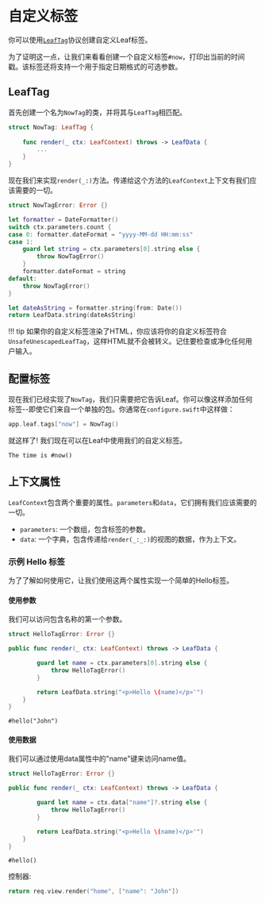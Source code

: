 # 自定义标签

你可以使用[`LeafTag`](https://api.vapor.codes/leaf-kit/latest/LeafKit/LeafSyntax/LeafTag.html)协议创建自定义Leaf标签。

为了证明这一点，让我们来看看创建一个自定义标签`#now`，打印出当前的时间戳。该标签还将支持一个用于指定日期格式的可选参数。

## LeafTag

首先创建一个名为`NowTag`的类，并将其与`LeafTag`相匹配。

```swift
struct NowTag: LeafTag {
    
    func render(_ ctx: LeafContext) throws -> LeafData {
        ...
    }
}
```

现在我们来实现`render(_:)`方法。传递给这个方法的`LeafContext`上下文有我们应该需要的一切。

```swift
struct NowTagError: Error {}

let formatter = DateFormatter()
switch ctx.parameters.count {
case 0: formatter.dateFormat = "yyyy-MM-dd HH:mm:ss"
case 1:
    guard let string = ctx.parameters[0].string else {
        throw NowTagError()
    }
    formatter.dateFormat = string
default:
    throw NowTagError()
}

let dateAsString = formatter.string(from: Date())
return LeafData.string(dateAsString)
```

!!! tip
    如果你的自定义标签渲染了HTML，你应该将你的自定义标签符合`UnsafeUnescapedLeafTag`，这样HTML就不会被转义。记住要检查或净化任何用户输入。

## 配置标签

现在我们已经实现了`NowTag`，我们只需要把它告诉Leaf。你可以像这样添加任何标签--即使它们来自一个单独的包。你通常在`configure.swift`中这样做：

```swift
app.leaf.tags["now"] = NowTag()
```

就这样了! 我们现在可以在Leaf中使用我们的自定义标签。

```leaf
The time is #now()
```

## 上下文属性

`LeafContext`包含两个重要的属性。`parameters`和`data`，它们拥有我们应该需要的一切。

- `parameters`: 一个数组，包含标签的参数。
- `data`: 一个字典，包含传递给`render(_:_:)`的视图的数据，作为上下文。

### 示例 Hello 标签

为了了解如何使用它，让我们使用这两个属性实现一个简单的Hello标签。

#### 使用参数

我们可以访问包含名称的第一个参数。

```swift
struct HelloTagError: Error {}

public func render(_ ctx: LeafContext) throws -> LeafData {

        guard let name = ctx.parameters[0].string else {
            throw HelloTagError()
        }

        return LeafData.string("<p>Hello \(name)</p>'")
    }
}
```

```leaf
#hello("John")
```

#### 使用数据

我们可以通过使用data属性中的"name"键来访问name值。

```swift
struct HelloTagError: Error {}

public func render(_ ctx: LeafContext) throws -> LeafData {

        guard let name = ctx.data["name"]?.string else {
            throw HelloTagError()
        }

        return LeafData.string("<p>Hello \(name)</p>'")
    }
}
```

```leaf
#hello()
```

控制器:

```swift
return req.view.render("home", ["name": "John"])
```
